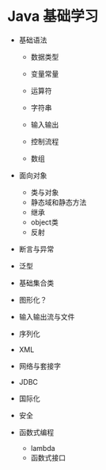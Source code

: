 # Java 基础学习

- 基础语法

  - 数据类型

  - 变量常量

  - 运算符

  - 字符串

  - 输入输出

  - 控制流程

  - 数组

- 面向对象
  - 类与对象
  - 静态域和静态方法
  - 继承
  - object类
  - 反射

- 断言与异常

- 泛型

- 基础集合类

- 图形化？

- 输入输出流与文件

- 序列化

- XML

- 网络与套接字

- JDBC

- 国际化

- 安全

- 函数式编程

  - lambda
  - 函数式接口

